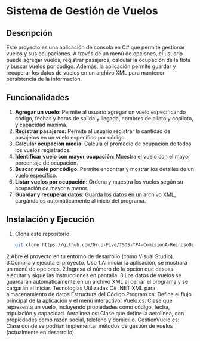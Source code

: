 # Sistema de Gestión de Vuelos

## Descripción
Este proyecto es una aplicación de consola en C# que permite gestionar vuelos y sus ocupaciones. A través de un menú de opciones, el usuario puede agregar vuelos, registrar pasajeros, calcular la ocupación de la flota y buscar vuelos por código. Además, la aplicación permite guardar y recuperar los datos de vuelos en un archivo XML para mantener persistencia de la información.

## Funcionalidades
1. **Agregar un vuelo**: Permite al usuario agregar un vuelo especificando código, fechas y horas de salida y llegada, nombres de piloto y copiloto, y capacidad máxima.
2. **Registrar pasajeros**: Permite al usuario registrar la cantidad de pasajeros en un vuelo específico por código.
3. **Calcular ocupación media**: Calcula el promedio de ocupación de todos los vuelos registrados.
4. **Identificar vuelo con mayor ocupación**: Muestra el vuelo con el mayor porcentaje de ocupación.
5. **Buscar vuelo por código**: Permite encontrar y mostrar los detalles de un vuelo específico.
6. **Listar vuelos por ocupación**: Ordena y muestra los vuelos según su ocupación de mayor a menor.
7. **Guardar y recuperar datos**: Guarda los datos en un archivo XML, cargándolos automáticamente al inicio del programa.

## Instalación y Ejecución
1. Clona este repositorio:
   ```bash
   git clone https://github.com/Grup-Five/TSDS-TP4-ComisionA-ReinosoOctavio-PeraltaSofia-MartinezCandela-CornejoLucas.git
2.Abre el proyecto en tu entorno de desarrollo (como Visual Studio).
3.Compila y ejecuta el proyecto.
Uso
1.Al iniciar la aplicación, se mostrará un menú de opciones.
2.Ingresa el número de la opción que deseas ejecutar y sigue las instrucciones en pantalla.
3.Los datos de vuelos se guardarán automáticamente en un archivo XML al cerrar el programa y se cargarán al iniciar.
Tecnologías Utilizadas
C#
.NET
XML para almacenamiento de datos
Estructura del Código
Program.cs: Define el flujo principal de la aplicación y el menú interactivo.
Vuelo.cs: Clase que representa un vuelo, incluyendo propiedades como código, fecha, tripulación y capacidad.
Aerolinea.cs: Clase que define la aerolínea, con propiedades como razón social, teléfono y domicilio.
GestionVuelo.cs: Clase donde se podrían implementar métodos de gestión de vuelos (actualmente en desarrollo).

